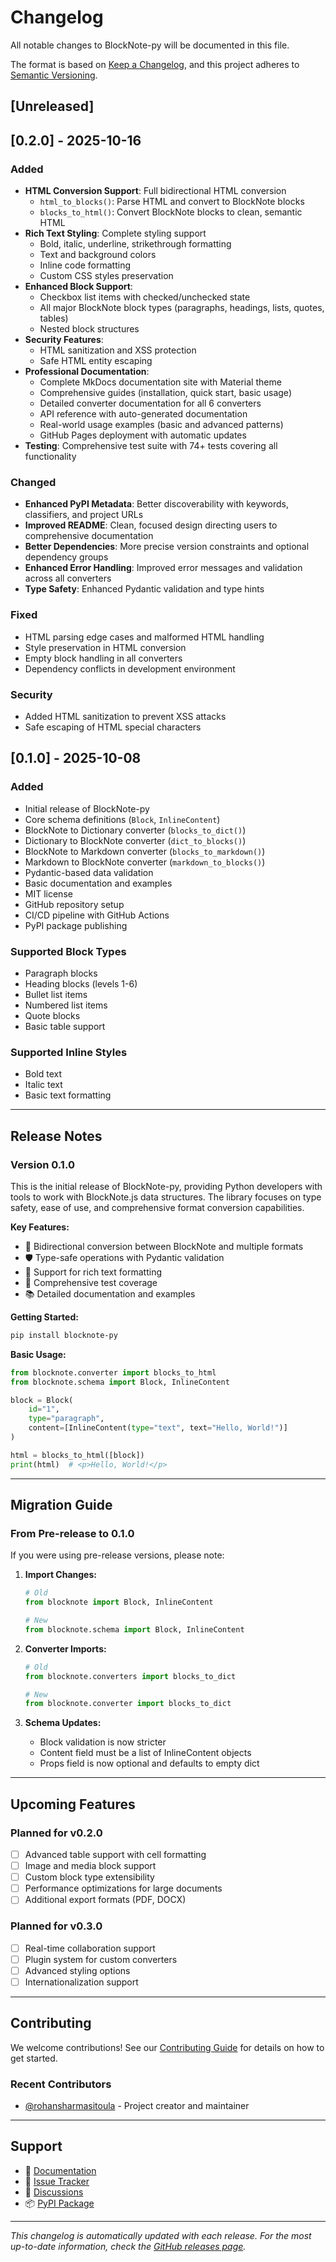 # Changelog

All notable changes to BlockNote-py will be documented in this file.

The format is based on [Keep a Changelog](https://keepachangelog.com/en/1.0.0/),
and this project adheres to [Semantic Versioning](https://semver.org/spec/v2.0.0.html).

## [Unreleased]

## [0.2.0] - 2025-10-16

### Added
- **HTML Conversion Support**: Full bidirectional HTML conversion
  - `html_to_blocks()`: Parse HTML and convert to BlockNote blocks
  - `blocks_to_html()`: Convert BlockNote blocks to clean, semantic HTML
- **Rich Text Styling**: Complete styling support
  - Bold, italic, underline, strikethrough formatting
  - Text and background colors
  - Inline code formatting
  - Custom CSS styles preservation
- **Enhanced Block Support**: 
  - Checkbox list items with checked/unchecked state
  - All major BlockNote block types (paragraphs, headings, lists, quotes, tables)
  - Nested block structures
- **Security Features**:
  - HTML sanitization and XSS protection
  - Safe HTML entity escaping
- **Professional Documentation**:
  - Complete MkDocs documentation site with Material theme
  - Comprehensive guides (installation, quick start, basic usage)
  - Detailed converter documentation for all 6 converters
  - API reference with auto-generated documentation
  - Real-world usage examples (basic and advanced patterns)
  - GitHub Pages deployment with automatic updates
- **Testing**: Comprehensive test suite with 74+ tests covering all functionality

### Changed
- **Enhanced PyPI Metadata**: Better discoverability with keywords, classifiers, and project URLs
- **Improved README**: Clean, focused design directing users to comprehensive documentation
- **Better Dependencies**: More precise version constraints and optional dependency groups
- **Enhanced Error Handling**: Improved error messages and validation across all converters
- **Type Safety**: Enhanced Pydantic validation and type hints

### Fixed
- HTML parsing edge cases and malformed HTML handling
- Style preservation in HTML conversion
- Empty block handling in all converters
- Dependency conflicts in development environment

### Security
- Added HTML sanitization to prevent XSS attacks
- Safe escaping of HTML special characters

## [0.1.0] - 2025-10-08

### Added
- Initial release of BlockNote-py
- Core schema definitions (`Block`, `InlineContent`)
- BlockNote to Dictionary converter (`blocks_to_dict()`)
- Dictionary to BlockNote converter (`dict_to_blocks()`)
- BlockNote to Markdown converter (`blocks_to_markdown()`)
- Markdown to BlockNote converter (`markdown_to_blocks()`)
- Pydantic-based data validation
- Basic documentation and examples
- MIT license
- GitHub repository setup
- CI/CD pipeline with GitHub Actions
- PyPI package publishing

### Supported Block Types
- Paragraph blocks
- Heading blocks (levels 1-6)
- Bullet list items
- Numbered list items
- Quote blocks
- Basic table support

### Supported Inline Styles
- Bold text
- Italic text
- Basic text formatting

---

## Release Notes

### Version 0.1.0

This is the initial release of BlockNote-py, providing Python developers with tools to work with BlockNote.js data structures. The library focuses on type safety, ease of use, and comprehensive format conversion capabilities.

**Key Features:**
- 🔄 Bidirectional conversion between BlockNote and multiple formats
- 🛡️ Type-safe operations with Pydantic validation
- 📝 Support for rich text formatting
- 🧪 Comprehensive test coverage
- 📚 Detailed documentation and examples

**Getting Started:**
```bash
pip install blocknote-py
```

**Basic Usage:**
```python
from blocknote.converter import blocks_to_html
from blocknote.schema import Block, InlineContent

block = Block(
    id="1",
    type="paragraph",
    content=[InlineContent(type="text", text="Hello, World!")]
)

html = blocks_to_html([block])
print(html)  # <p>Hello, World!</p>
```

---

## Migration Guide

### From Pre-release to 0.1.0

If you were using pre-release versions, please note:

1. **Import Changes:**
   ```python
   # Old
   from blocknote import Block, InlineContent
   
   # New
   from blocknote.schema import Block, InlineContent
   ```

2. **Converter Imports:**
   ```python
   # Old
   from blocknote.converters import blocks_to_dict
   
   # New
   from blocknote.converter import blocks_to_dict
   ```

3. **Schema Updates:**
   - Block validation is now stricter
   - Content field must be a list of InlineContent objects
   - Props field is now optional and defaults to empty dict

---

## Upcoming Features

### Planned for v0.2.0
- [ ] Advanced table support with cell formatting
- [ ] Image and media block support
- [ ] Custom block type extensibility
- [ ] Performance optimizations for large documents
- [ ] Additional export formats (PDF, DOCX)

### Planned for v0.3.0
- [ ] Real-time collaboration support
- [ ] Plugin system for custom converters
- [ ] Advanced styling options
- [ ] Internationalization support

---

## Contributing

We welcome contributions! See our [Contributing Guide](contributing.md) for details on how to get started.

### Recent Contributors

- [@rohansharmasitoula](https://github.com/rohansharmasitoula) - Project creator and maintainer

---

## Support

- 📖 [Documentation](https://rohansharmasitoula.github.io/blocknote-py/)
- 🐛 [Issue Tracker](https://github.com/rohansharmasitoula/blocknote-py/issues)
- 💬 [Discussions](https://github.com/rohansharmasitoula/blocknote-py/discussions)
- 📦 [PyPI Package](https://pypi.org/project/blocknote-py/)

---

*This changelog is automatically updated with each release. For the most up-to-date information, check the [GitHub releases page](https://github.com/rohansharmasitoula/blocknote-py/releases).*
